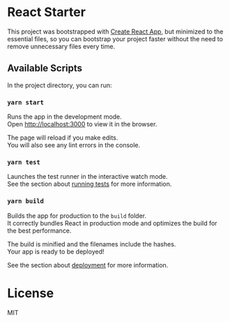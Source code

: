 # React Starter

This project was bootstrapped with [Create React App](https://github.com/facebook/create-react-app), but minimized to the essential files, so you
can bootstrap your project faster without the need to remove unnecessary files
every time.

## Available Scripts

In the project directory, you can run:

### `yarn start`

Runs the app in the development mode.\
Open [http://localhost:3000](http://localhost:3000) to view it in the browser.

The page will reload if you make edits.\
You will also see any lint errors in the console.

### `yarn test`

Launches the test runner in the interactive watch mode.\
See the section
about [running tests](https://facebook.github.io/create-react-app/docs/running-tests)
for more information.

### `yarn build`

Builds the app for production to the `build` folder.\
It correctly bundles React in production mode and optimizes the build for the
best performance.

The build is minified and the filenames include the hashes.\
Your app is ready to be deployed!

See the section
about [deployment](https://facebook.github.io/create-react-app/docs/deployment)
for more information.

# License
MIT
